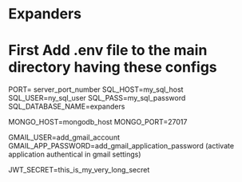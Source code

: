 # Expanders
# First Add .env file to the main directory having these configs

PORT= server_port_number
SQL_HOST=my_sql_host
SQL_USER=ny_sql_user
SQL_PASS=my_sql_password
SQL_DATABASE_NAME=expanders

MONGO_HOST=mongodb_host
MONGO_PORT=27017

GMAIL_USER=add_gmail_account
GMAIL_APP_PASSWORD=add_gmail_application_password (activate application authentical in gmail settings)

JWT_SECRET=this_is_my_very_long_secret
